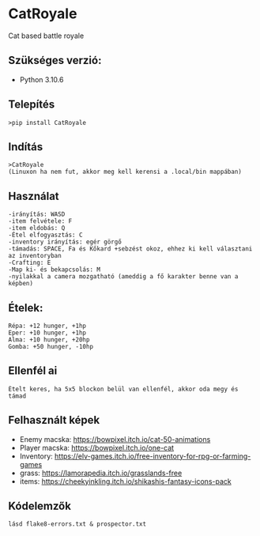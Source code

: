 # CatRoyale

Cat based battle royale

## Szükséges verzió:

-   Python 3.10.6

## Telepítés

    >pip install CatRoyale

## Indítás

    >CatRoyale
    (Linuxon ha nem fut, akkor meg kell kerensi a .local/bin mappában)

## Használat

    -irányítás: WASD
    -item felvétele: F
    -item eldobás: Q
    -Étel elfogyasztás: C
    -inventory irányítás: egér görgő
    -támadás: SPACE, Fa és Kőkard +sebzést okoz, ehhez ki kell választani az inventoryban
    -Crafting: E
    -Map ki- és bekapcsolás: M
    -nyilakkal a camera mozgatható (ameddig a fő karakter benne van a képben)

## Ételek:

    Répa: +12 hunger, +1hp
    Eper: +10 hunger, +1hp
    Alma: +10 hunger, +20hp
    Gomba: +50 hunger, -10hp

## Ellenfél ai

    Ételt keres, ha 5x5 blockon belül van ellenfél, akkor oda megy és támad

## Felhasznált képek

-   Enemy macska: https://bowpixel.itch.io/cat-50-animations
-   Player macska: https://bowpixel.itch.io/one-cat
-   Inventory: https://elv-games.itch.io/free-inventory-for-rpg-or-farming-games
-   grass: https://lamorapedia.itch.io/grasslands-free
-   items: https://cheekyinkling.itch.io/shikashis-fantasy-icons-pack

## Kódelemzők

    lásd flake8-errors.txt & prospector.txt
